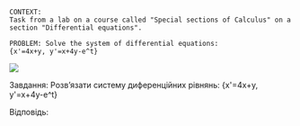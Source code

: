```
CONTEXT:
Task from a lab on a course called "Special sections of Calculus" on a section "Differential equations".

PROBLEM: Solve the system of differential equations:
{x'=4x+y, y'=x+4y-e^t}
```

![](https://i.imgur.com/lHaJgGD.png)

Завдання:
Розв’язати систему диференційних рівнянь:
{x'=4x+y, y'=x+4y-e^t}

Відповідь:
